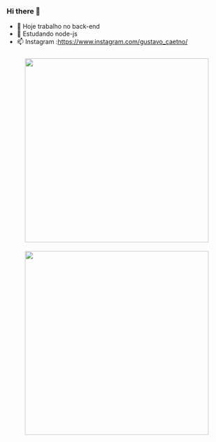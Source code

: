 ### Hi there 👋

<!--
**Gustavo-caetano/Gustavo-caetano** is a ✨ _special_ ✨ repository because its `README.md` (this file) appears on your GitHub profile.

Here are some ideas to get you started:
-->
<style>
img{
	margin:10px;
	height:auto;
	width:30em;
}
</style>

- 🔭 Hoje trabalho no back-end
- 🌱 Estudando node-js
- 📫 Instagram :https://www.instagram.com/gustavo_caetno/

<div align="center">
  <a href="https://github.com/Gustavo-caetano">
  <img src="https://github-readme-stats.vercel.app/api?username=Gustavo-caetano&show_icons=true&theme=radical&include_all_commits=true&count_private=true"/>
    <img  src="https://github-readme-stats.vercel.app/api/top-langs/?username=Gustavo-caetano&layout=compact&langs_count=7&theme=radical"/></br>

</div>

